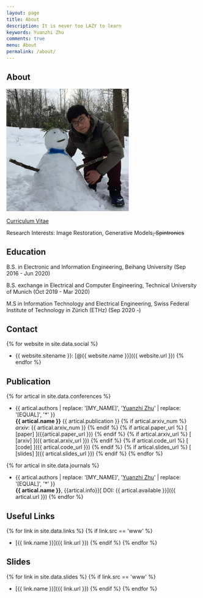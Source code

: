 ```yaml
---
layout: page
title: About
description: It is never too LAZY to learn
keywords: Yuanzhi Zhu
comments: true
menu: About
permalink: /about/
---
```


## About

<img src="/images/About_Me.jpg" width="320" height="320" />

[Curriculum Vitae](/documents/Yuanzhi-Zhu-CV.pdf)

Research Interests: Image Restoration, Generative Models~~, Spintronics~~

## Education

B.S. in Electronic and Information Engineering, Beihang University (Sep 2016 - Jun 2020)

B.S. exchange in Electrical and Computer Engineering, Technical University of Munich (Oct 2019 - Mar 2020)

M.S in Information Technology and Electrical Engineering, Swiss Federal Institute of Technology in Zürich (ETHz) (Sep 2020 -)

## Contact

{% for website in site.data.social %}
* {{ website.sitename }}: [@{{ website.name }}]({{ website.url }})
{% endfor %}

## Publication
{% for artical in site.data.conferences %}
* {{ artical.authors | replace: '[MY_NAME]', '<ins>Yuanzhi Zhu</ins>' | replace: '[EQUAL]', '\*' }} <br>
  **{{ artical.name }}**
  {{ artical.publication }} {% if artical.arxiv_num %} *arxiv*: {{ artical.arxiv_num }} {% endif %}
  {% if artical.paper_url %} [ [paper] ]({{artical.paper_url }}) {% endif %} {% if artical.arxiv_url %} [ [arxiv] ]({{ artical.arxiv_url }}) {% endif %} {% if artical.code_url %} [ [code] ]({{ artical.code_url }}) {% endif %} {% if artical.slides_url %} [ [slides] ]({{ artical.slides_url }}) {% endif %}
{% endfor %}

{% for artical in site.data.journals %}
* {{ artical.authors | replace: '[MY_NAME]', '<ins>Yuanzhi Zhu</ins>' | replace: '[EQUAL]', '\*' }} <br>
  **{{ artical.name }}**, {{artical.info}}[ DOI: {{ artical.available }}]({{ artical.url }})
{% endfor %}

## Useful Links

{% for link in site.data.links %}
  {% if link.src == 'www' %}
* [{{ link.name }}]({{ link.url }})
  {% endif %}
{% endfor %}

## Slides

{% for link in site.data.slides %}
  {% if link.src == 'www' %}
* [{{ link.name }}]({{ link.url }})
  {% endif %}
{% endfor %}
